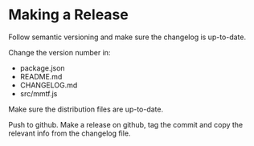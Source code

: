 
Making a Release
================

Follow semantic versioning and make sure the changelog is up-to-date.

Change the version number in:
- package.json
- README.md
- CHANGELOG.md
- src/mmtf.js

Make sure the distribution files are up-to-date.

Push to github. Make a release on github, tag the commit and copy the relevant info from the changelog file.
